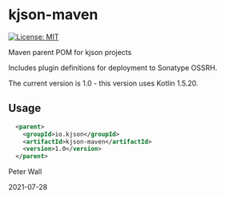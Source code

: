 # kjson-maven

[![License: MIT](https://img.shields.io/badge/License-MIT-yellow.svg)](https://opensource.org/licenses/MIT)

Maven parent POM for kjson projects

Includes plugin definitions for deployment to Sonatype OSSRH.

The current version is 1.0 - this version uses Kotlin 1.5.20.

## Usage

```xml
  <parent>
    <groupId>io.kjson</groupId>
    <artifactId>kjson-maven</artifactId>
    <version>1.0</version>
  </parent>
```

Peter Wall

2021-07-28
